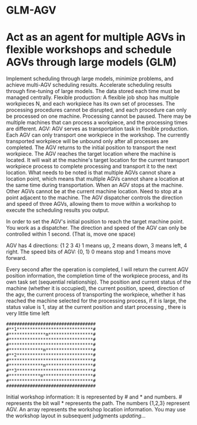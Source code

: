 # GLM-AGV
# Act as an agent for multiple AGVs in flexible workshops and schedule AGVs through large models (GLM)
Implement scheduling through large models, minimize problems, and achieve multi-AGV scheduling results. Accelerate scheduling results through fine-tuning of large models.
The data stored each time must be managed centrally.
Flexible production: A flexible job shop has multiple workpieces N, and each workpiece has its own set of processes. The processing procedures cannot be disrupted, and each procedure can only be processed on one machine. Processing cannot be paused. There may be multiple machines that can process a workpiece, and the processing times are different.
AGV: AGV serves as transportation task in flexible production. Each AGV can only transport one workpiece in the workshop. The currently transported workpiece will be unbound only after all processes are completed. The AGV returns to the initial position to transport the next workpiece. The AGV reaches the target location where the machine is located. It will wait at the machine's target location for the current transport workpiece process to complete processing and transport it to the next location. What needs to be noted is that multiple AGVs cannot share a location point, which means that multiple AGVs cannot share a location at the same time during transportation. When an AGV stops at the machine. Other AGVs cannot be at the current machine location. Need to stop at a point adjacent to the machine.
The AGV dispatcher controls the direction and speed of three AGVs, allowing them to move within a workshop to execute the scheduling results you output.

In order to set the AGV's initial position to reach the target machine point. You work as a dispatcher. The direction and speed of the AGV can only be controlled within 1 second. (That is, move one space)

AGV has 4 directions: {1 2 3 4} 1 means up, 2 means down, 3 means left, 4 right. The speed bits of AGV: {0, 1} 0 means stop and 1 means move forward.

Every second after the operation is completed, I will return the current AGV position information, the completion time of the workpiece process, and its own task set (sequential relationship). The position and current status of the machine (whether it is occupied), the current position, speed, direction of the agv, the current process of transporting the workpiece, whether it has reached the machine selected for the processing process, if it is large, the status value is 1, stay at the current position and start processing , there is very little time left
```
##################################
#**1*****************************#
#**************m*****************#
#********************************#
#********************************#
#*************m******************#
#**2*****************************#
#********************************#
#*************m******************#
#**3*****************************#
#************m*******************#
#********************************#
##################################

```

Initial workshop information: It is represented by # and * and numbers. # represents the bit wall * represents the path. The numbers {1,2,3} represent AGV. An array represents the workshop location information. You may use the workshop layout in subsequent judgments
*updating...*
